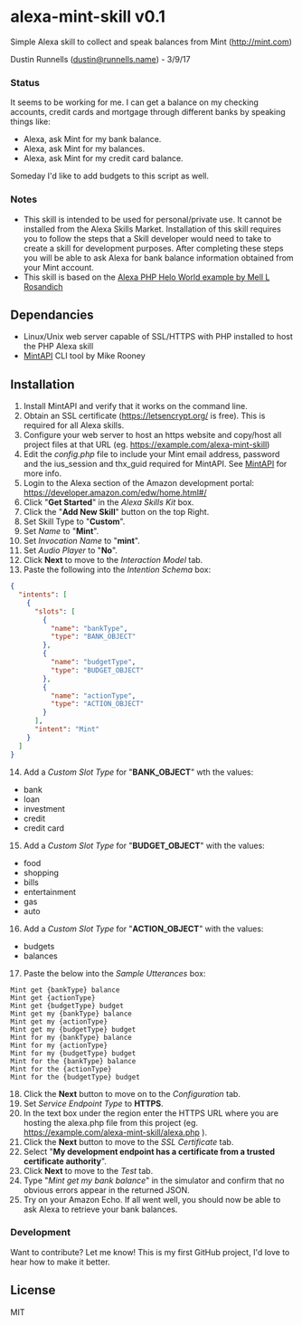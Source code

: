 # alexa-mint-skill v0.1

Simple Alexa skill to collect and speak balances from Mint (http://mint.com)

Dustin Runnells (dustin@runnells.name) - 3/9/17 

### Status
It seems to be working for me. I can get a balance on my checking accounts, credit cards and mortgage through different banks by speaking things like:
* Alexa, ask Mint for my bank balance.
* Alexa, ask Mint for my balances.
* Alexa, ask Mint for my credit card balance.

Someday I'd like to add budgets to this script as well.

### Notes
* This skill is intended to be used for personal/private use. It cannot be installed from the Alexa Skills Market. Installation of this skill requires you to follow the steps that a Skill developer would need to take to create a skill for development purposes. After completing these steps you will be able to ask Alexa for bank balance information obtained from your Mint account.
* This skill is based on the [Alexa PHP Helo World example by Mell L Rosandich](http://www.ourace.com/145-amazon-echo-alexa-with-php-hello-world)

## Dependancies
* Linux/Unix web server capable of SSL/HTTPS with PHP installed to host the PHP Alexa skill
* [MintAPI](https://github.com/mrooney/mintapi) CLI tool by Mike Rooney

## Installation

1. Install MintAPI and verify that it works on the command line.
2. Obtain an SSL certificate (https://letsencrypt.org/ is free). This is required for all Alexa skills.
3. Configure your web server to host an https website and copy/host all project files at that URL (eg. https://example.com/alexa-mint-skill)
4. Edit the *config.php* file to include your Mint email address, password and the ius_session and thx_guid required for MintAPI. See [MintAPI](https://github.com/mrooney/mintapi) for more info.
5. Login to the Alexa section of the Amazon development portal: https://developer.amazon.com/edw/home.html#/
6. Click "**Get Started**" in the *Alexa Skills Kit* box.
7. Click the "**Add New Skill**" button on the top Right.
8. Set Skill Type to "**Custom**".
9. Set *Name* to "**Mint**".
10. Set *Invocation Name* to "**mint**".
11. Set *Audio Player* to "**No**".
12. Click **Next** to move to the *Interaction Model* tab.
13. Paste the following into the *Intention Schema* box:
```json
{
  "intents": [
    {
      "slots": [
        {
          "name": "bankType",
          "type": "BANK_OBJECT"
        },
        {
          "name": "budgetType",
          "type": "BUDGET_OBJECT"
        },
        {
          "name": "actionType",
          "type": "ACTION_OBJECT"
        }
      ],
      "intent": "Mint"
    }
  ]
}
```
14. Add a *Custom Slot Type* for "**BANK_OBJECT**" wth the values:
* bank
* loan
* investment
* credit
* credit card

15. Add a *Custom Slot Type* for "**BUDGET_OBJECT**" with the values:
* food
* shopping
* bills
* entertainment
* gas
* auto

16. Add a *Custom Slot Type* for "**ACTION_OBJECT**" with the values:
* budgets
* balances

17. Paste the below into the *Sample Utterances* box:
```
Mint get {bankType} balance
Mint get {actionType}
Mint get {budgetType} budget
Mint get my {bankType} balance
Mint get my {actionType}
Mint get my {budgetType} budget
Mint for my {bankType} balance
Mint for my {actionType}
Mint for my {budgetType} budget
Mint for the {bankType} balance
Mint for the {actionType}
Mint for the {budgetType} budget
```

18. Click the **Next** button to move on to the *Configuration* tab.
19. Set *Service Endpoint Type* to **HTTPS**.
20. In the text box under the region enter the HTTPS URL where you are hosting the alexa.php file from this project (eg. https://example.com/alexa-mint-skill/alexa.php ).
21. Click the **Next** button to move to the *SSL Certificate* tab.
22. Select "**My development endpoint has a certificate from a trusted certificate authority**".
23. Click **Next** to move to the *Test* tab. 
24. Type "*Mint get my bank balance*" in the simulator and confirm that no obvious errors appear in the returned JSON.
25. Try on your Amazon Echo. If all went well, you should now be able to ask Alexa to retrieve your bank balances.

### Development

Want to contribute? Let me know! This is my first GitHub project, I'd love to hear how to make it better.


License
----

MIT
